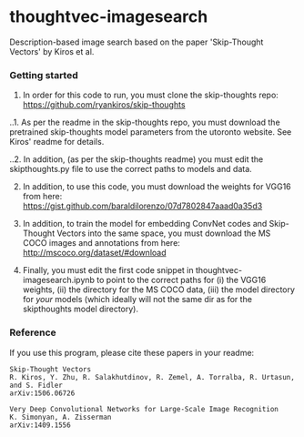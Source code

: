 # thoughtvec-imagesearch

Description-based image search based on the paper 'Skip-Thought Vectors' by Kiros et al.


### Getting started

1. In order for this code to run, you must clone the skip-thoughts repo:
    https://github.com/ryankiros/skip-thoughts

..1. As per the readme in the skip-thoughts repo, you must download the pretrained skip-thoughts model parameters
    from the utoronto website. See Kiros' readme for details.

..2. In addition, (as per the skip-thoughts readme) you must edit the skipthoughts.py file to use the correct paths to models and data.

2. In addition, to use this code, you must download the weights for VGG16 from here:
    https://gist.github.com/baraldilorenzo/07d7802847aaad0a35d3

3. In addition, to train the model for embedding ConvNet codes and Skip-Thought Vectors into the same space,
   you must download the MS COCO images and annotations from here:
    http://mscoco.org/dataset/#download

4. Finally, you must edit the first code snippet in thoughtvec-imagesearch.ipynb to point to the correct paths for
   (i)   the VGG16 weights, 
   (ii)  the directory for the MS COCO data,
   (iii) the model directory for *your* models (which ideally will not the same dir as for the skipthoughts model directory).


### Reference

If you use this program, please cite these papers in your readme:

    Skip-Thought Vectors
    R. Kiros, Y. Zhu, R. Salakhutdinov, R. Zemel, A. Torralba, R. Urtasun, and S. Fidler
    arXiv:1506.06726

    Very Deep Convolutional Networks for Large-Scale Image Recognition
    K. Simonyan, A. Zisserman
    arXiv:1409.1556

    

